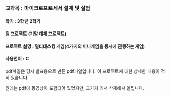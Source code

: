 ### 교과목 : 마이크로프로세서 설계 및 실험
#### 학기 : 3학년 2학기
#### 텀 프로젝트 (기말 대체 프로젝트)
#### 프로젝트 설명 : 멀티태스킹 게임(4가지의 미니게임을 동시에 진행하는 게임)
#### 사용언어 : C

pdf파일은 당시 발표용으로 만든 pdf파일입니다. 이 프로젝트에 대한 상세한 내용이 적혀 있습니다.

원래는 pdf에 동영상이 포함되어 있었지만, 크기가 커서 삭제해서 올립니다.
